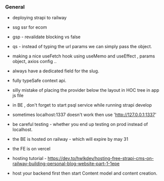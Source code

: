 ### General

- deploying strapi to railway
- ssg ssr for ecom
- gsp - revalidate blocking vs false
- qs - instead of typing the url params we can simply pass the object.
- making a nice useFetch hook using useMemo and useEffect , params object, axios config ..
- always have a dedicated field for the slug.
- fully typeSafe context api.
- silly mistake of placing the provider below the layout in HOC tree in app js file
- in BE , don't forget to start psql service while running strapi develop
- sometimes localhost:1337 doesn't work then use 'http://127.0.0.1:1337'
- be careful testing - whether you end up testing on prod instead of localhost.

- the BE is hosted on railway - which will expire by may 31
- the FE is on vercel
- hosting tutorial - https://dev.to/hwlkdev/hosting-free-strapi-cms-on-railway-building-personal-blog-website-part-1-1epe
- host your backend first then start Content model and content creation.

